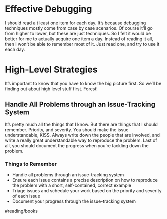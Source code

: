 # Effective Debugging
I should read a t least one item for each day. It’s because debugging techniques mostly come from case by case scenarios. Of course it’ll go from higher to lower, but these are just techniques. So I felt it would be better for me to actually acquire one item a day. Instead of reading it all, then I won’t be able to remember most of it. Just read one, and try to use it each day. 

# High-Level Strategies
It’s important to know that you have to know the big picture first. So we’ll be finding out about high level stuff first. Forest!

## Handle All Problems through an Issue-Tracking System
It’s pretty much all the things that I know. But there are things that I should remember. Priority, and severity. You should make the issue understandable, KISS. Always write down the people that are involved, and write a really great understandable way to reproduce the problem. 
 Last of all, you should document the progress when you’re tackling down the problem. 

### Things to Remember
* Handle all problems through an issue-tracking system
* Ensure each issue contains a precise description on how to reproduce the problem with a short, self-contained, correct example
* Triage issues and schedule your work based on the priority and severity of each issue
* Document your progress through the issue-tracking system

#reading/books